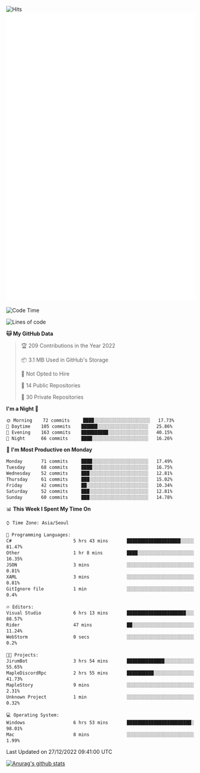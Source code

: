 ![Hits](https://hits.seeyoufarm.com/api/count/incr/badge.svg?url=https%3A%2F%2Fgithub.com%2Fkokose1234&count_bg=%2379C83D&title_bg=%23555555&icon=apple.svg&icon_color=%23E7E7E7&title=hits&edge_flat=false)
<br/>
![Metrics](https://github.com/kokose1234/kokose1234/blob/main/github-metrics.svg)

<!--START_SECTION:waka-->
![Code Time](http://img.shields.io/badge/Code%20Time-726%20hrs%2059%20mins-blue)

![Lines of code](https://img.shields.io/badge/From%20Hello%20World%20I%27ve%20Written-884%20Thousand%20lines%20of%20code-blue)

**🐱 My GitHub Data** 

> 🏆 209 Contributions in the Year 2022
 > 
> 📦 3.1 MB Used in GitHub's Storage 
 > 
> 🚫 Not Opted to Hire
 > 
> 📜 14 Public Repositories 
 > 
> 🔑 30 Private Repositories  
 > 
**I'm a Night 🦉** 

```text
🌞 Morning    72 commits     ████░░░░░░░░░░░░░░░░░░░░░   17.73% 
🌆 Daytime    105 commits    ██████░░░░░░░░░░░░░░░░░░░   25.86% 
🌃 Evening    163 commits    ██████████░░░░░░░░░░░░░░░   40.15% 
🌙 Night      66 commits     ████░░░░░░░░░░░░░░░░░░░░░   16.26%

```
📅 **I'm Most Productive on Monday** 

```text
Monday       71 commits     ████░░░░░░░░░░░░░░░░░░░░░   17.49% 
Tuesday      68 commits     ████░░░░░░░░░░░░░░░░░░░░░   16.75% 
Wednesday    52 commits     ███░░░░░░░░░░░░░░░░░░░░░░   12.81% 
Thursday     61 commits     ███░░░░░░░░░░░░░░░░░░░░░░   15.02% 
Friday       42 commits     ██░░░░░░░░░░░░░░░░░░░░░░░   10.34% 
Saturday     52 commits     ███░░░░░░░░░░░░░░░░░░░░░░   12.81% 
Sunday       60 commits     ███░░░░░░░░░░░░░░░░░░░░░░   14.78%

```


📊 **This Week I Spent My Time On** 

```text
⌚︎ Time Zone: Asia/Seoul

💬 Programming Languages: 
C#                       5 hrs 43 mins       ████████████████████░░░░░   81.47% 
Other                    1 hr 8 mins         ████░░░░░░░░░░░░░░░░░░░░░   16.35% 
JSON                     3 mins              ░░░░░░░░░░░░░░░░░░░░░░░░░   0.81% 
XAML                     3 mins              ░░░░░░░░░░░░░░░░░░░░░░░░░   0.81% 
GitIgnore file           1 min               ░░░░░░░░░░░░░░░░░░░░░░░░░   0.4%

🔥 Editors: 
Visual Studio            6 hrs 13 mins       ██████████████████████░░░   88.57% 
Rider                    47 mins             ██░░░░░░░░░░░░░░░░░░░░░░░   11.24% 
WebStorm                 0 secs              ░░░░░░░░░░░░░░░░░░░░░░░░░   0.2%

🐱‍💻 Projects: 
JirumBot                 3 hrs 54 mins       ██████████████░░░░░░░░░░░   55.65% 
MapleDiscordRpc          2 hrs 55 mins       ██████████░░░░░░░░░░░░░░░   41.73% 
MapleStory               9 mins              ░░░░░░░░░░░░░░░░░░░░░░░░░   2.31% 
Unknown Project          1 min               ░░░░░░░░░░░░░░░░░░░░░░░░░   0.32%

💻 Operating System: 
Windows                  6 hrs 53 mins       ████████████████████████░   98.01% 
Mac                      8 mins              ░░░░░░░░░░░░░░░░░░░░░░░░░   1.99%

```


 Last Updated on 27/12/2022 09:41:00 UTC
<!--END_SECTION:waka-->

[![Anurag's github stats](https://github-readme-stats.vercel.app/api?username=kokose1234&theme=dracula)](https://github.com/anuraghazra/github-readme-stats)



	
